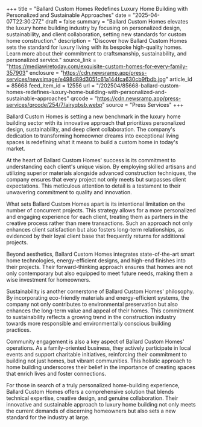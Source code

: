 +++
title = "Ballard Custom Homes Redefines Luxury Home Building with Personalized and Sustainable Approaches"
date = "2025-04-07T22:30:27Z"
draft = false
summary = "Ballard Custom Homes elevates the luxury home building industry by focusing on personalized design, sustainability, and client collaboration, setting new standards for custom home construction."
description = "Discover how Ballard Custom Homes sets the standard for luxury living with its bespoke high-quality homes. Learn more about their commitment to craftsmanship, sustainability, and personalized service."
source_link = "https://mediawiretoday.com/exquisite-custom-homes-for-every-family-357903"
enclosure = "https://cdn.newsramp.app/press-services/newsimage/e498d89d3051c61a144fca630cb9fbdb.jpg"
article_id = 85668
feed_item_id = 12556
url = "/202504/85668-ballard-custom-homes-redefines-luxury-home-building-with-personalized-and-sustainable-approaches"
qrcode = "https://cdn.newsramp.app/press-services/qrcode/254/7/airyqbsb.webp"
source = "Press Services"
+++

<p>Ballard Custom Homes is setting a new benchmark in the luxury home building sector with its innovative approach that prioritizes personalized design, sustainability, and deep client collaboration. The company's dedication to transforming homeowner dreams into exceptional living spaces is redefining what it means to build a custom home in today's market.</p><p>At the heart of Ballard Custom Homes' success is its commitment to understanding each client's unique vision. By employing skilled artisans and utilizing superior materials alongside advanced construction techniques, the company ensures that every project not only meets but surpasses client expectations. This meticulous attention to detail is a testament to their unwavering commitment to quality and innovation.</p><p>What sets Ballard Custom Homes apart is its intentional limitation on the number of concurrent projects. This strategy allows for a more personalized and engaging experience for each client, treating them as partners in the creative process rather than mere transactions. Such an approach not only enhances client satisfaction but also fosters long-term relationships, as evidenced by their loyal client base that frequently returns for additional projects.</p><p>Beyond aesthetics, Ballard Custom Homes integrates state-of-the-art smart home technologies, energy-efficient designs, and high-end finishes into their projects. Their forward-thinking approach ensures that homes are not only contemporary but also equipped to meet future needs, making them a wise investment for homeowners.</p><p>Sustainability is another cornerstone of Ballard Custom Homes' philosophy. By incorporating eco-friendly materials and energy-efficient systems, the company not only contributes to environmental preservation but also enhances the long-term value and appeal of their homes. This commitment to sustainability reflects a growing trend in the construction industry towards more responsible and environmentally conscious building practices.</p><p>Community engagement is also a key aspect of Ballard Custom Homes' operations. As a family-oriented business, they actively participate in local events and support charitable initiatives, reinforcing their commitment to building not just homes, but vibrant communities. This holistic approach to home building underscores their belief in the importance of creating spaces that enrich lives and foster connections.</p><p>For those in search of a truly personalized home-building experience, Ballard Custom Homes offers a comprehensive solution that blends technical expertise, creative design, and genuine collaboration. Their innovative and sustainable approach to luxury home building not only meets the current demands of discerning homeowners but also sets a new standard for the industry at large.</p>
